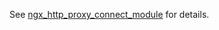 See [ngx_http_proxy_connect_module](https://github.com/chobits/ngx_http_proxy_connect_module) for details.
